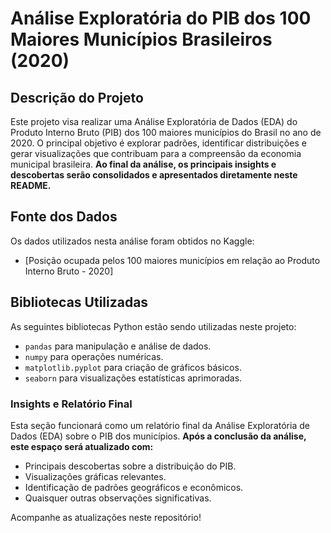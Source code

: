 # Análise Exploratória do PIB dos 100 Maiores Municípios Brasileiros (2020)


## Descrição do Projeto
Este projeto visa realizar uma Análise Exploratória de Dados (EDA) do Produto Interno Bruto (PIB) dos 100 maiores municípios do Brasil no ano de 2020. O principal objetivo é explorar padrões, identificar distribuições e gerar visualizações que contribuam para a compreensão da economia municipal brasileira. **Ao final da análise, os principais insights e descobertas serão consolidados e apresentados diretamente neste README.**


## Fonte dos Dados
Os dados utilizados nesta análise foram obtidos no Kaggle:
* [Posição ocupada pelos 100 maiores municípios em relação ao Produto Interno Bruto - 2020]
                                     


## Bibliotecas Utilizadas
As seguintes bibliotecas Python estão sendo utilizadas neste projeto:
* `pandas` para manipulação e análise de dados.
* `numpy` para operações numéricas.
* `matplotlib.pyplot` para criação de gráficos básicos.
* `seaborn` para visualizações estatísticas aprimoradas.



### Insights e Relatório Final

Esta seção funcionará como um relatório final da Análise Exploratória de Dados (EDA) sobre o PIB dos municípios. **Após a conclusão da análise, este espaço será atualizado com:**

* Principais descobertas sobre a distribuição do PIB.
* Visualizações gráficas relevantes.
* Identificação de padrões geográficos e econômicos.
* Quaisquer outras observações significativas.

Acompanhe as atualizações neste repositório!